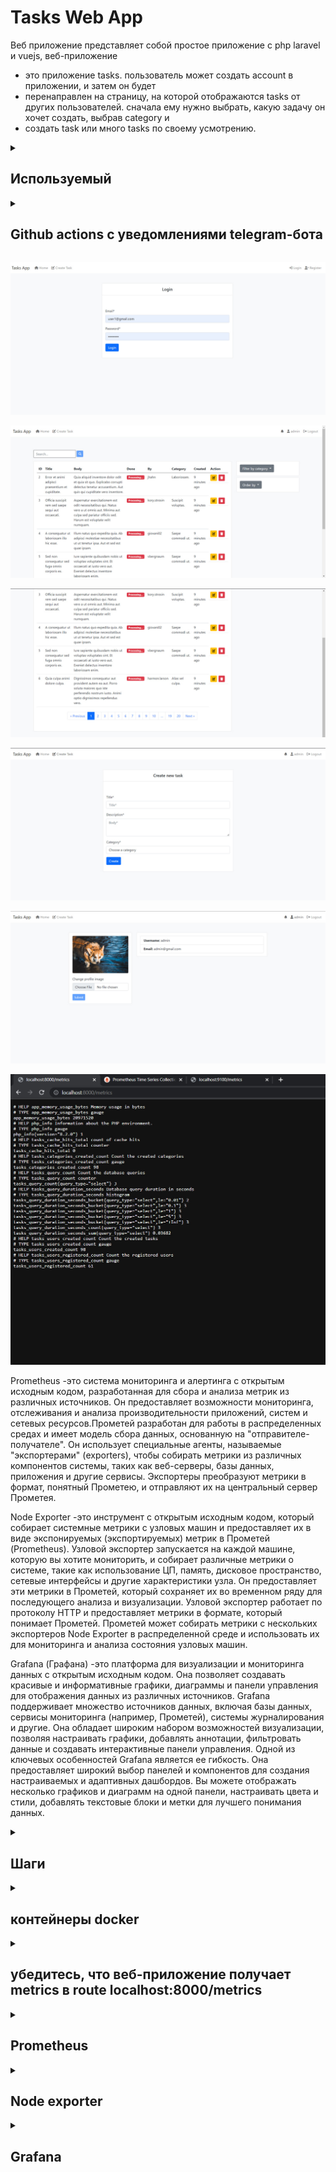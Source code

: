 

# Tasks Web App 


Веб приложение представляет собой простое приложение с php laravel и vuejs, веб-приложение 
- это приложение tasks. пользователь может создать account в приложении, и затем он будет 
- перенаправлен на страницу, на которой отображаются 
tasks от других пользователей. сначала ему нужно выбрать, какую задачу он хочет создать, выбрав category и
- создать task или много tasks по своему усмотрению.


<details>
 <summary><h2>Используемый</h2></summary>

- Laravel
- Php 8
- Docker & docker compose
- VueJs
- Database MySQL
- Nginx
- Prometheus
- Node exporter
- Grafana

</details>


<details>
 <summary><h2>Github actions с уведомлениями telegram-бота </h2></summary>

1. я создал .github/workflows/build.yml для actions
2. 
```bash
 
name: tasks github actions & telegram notifications
on: [push]
jobs:

  build:
    name: Build Push Docker Image
    runs-on: ubuntu-latest
    steps:
      - uses: actions/checkout@master


      - name: Build and Push Docker Image
        run: |
          docker-compose build
          echo ${{ secrets.DOCKERHUB_TOKEN }} | docker login -u ${{ secrets.DOCKERHUB_USERNAME }} --password-stdin
          docker-compose push
        env:
          DOCKER_BUILDKIT: 1



      # Container Security Scanning
      - name: Install Trivy
        run: |
          wget https://github.com/aquasecurity/trivy/releases/download/v0.21.0/trivy_0.21.0_Linux-64bit.tar.gz
          tar zxvf trivy_0.21.0_Linux-64bit.tar.gz
          sudo mv trivy /usr/local/bin/

      - name: Scan Container Image
        run: trivy image ${{ secrets.DOCKERHUB_USERNAME }}/tasks-app:latest\


      # Sending success or failure notifications to Telegram
      - name: Send Notification on Success
        if: success()
        uses: ./
        with:
          to: ${{ secrets.BOT_CHAT_ID }}
          token: ${{ secrets.BOT_TOKEN }}
          message: |
            ✅ CI/CD Completed Successfully!
            New push on branch: ${{ github.ref }}
            Commit Message: ${{ github.event.head_commit.message }}

      - name: Send Notification on Failure
        if: failure()
        uses: ./
        with:
          to: ${{ secrets.BOT_CHAT_ID }}
          token: ${{ secrets.BOT_TOKEN }}
          message: |
            ❌ CI/CD Failed!
            New push on branch: ${{ github.ref }}
            Commit Message: ${{ github.event.head_commit.message }}



```
## Обзор рабочего процесса
Этот автоматизированный рабочий процесс запускается каждый раз, когда в репозитории обнаруживается новое событие push. Он состоит из следующих основных компонентов:

## Задача: Создание и отправка Docker-образа
Эта задача управляет всем процессом CI/CD и включает в себя несколько ключевых этапов:

1. Получение кода:
Извлекается код репозитория, что гарантирует использование последней версии для последующих действий.

2. Установка Trivy:
Trivy, надежный сканер уязвимостей для образов контейнеров, устанавливается в рабочей среде процесса.

3. Создание и отправка Docker-образа:
Создается Docker-образ и далее отправляется с использованием Docker Compose. В этот процесс включается использование учетных данных Docker Hub, безопасно сохраненных как секреты GitHub.

4. Сканирование образа на уязвимости:
Созданный Docker-образ подвергается сканированию на наличие уязвимостей с использованием Trivy. Этот этап помогает обеспечить целостность образа.

5. Уведомление об успешном завершении:
Если процесс создания и отправки Docker-образа успешно завершается, уведомление об успешной работе CI/CD отправляется в указанный канал Telegram. В уведомлении содержится подробная информация о успешной работе CI/CD, новом событии push и связанном с ним комментарии к коммиту.

6. Уведомление об ошибке:
В случае сбоя во время создания Docker-образа или процесса отправки, уведомление об ошибке отправляется в тот же Telegram-канал. Уведомление содержит информацию о статусе сбоя процесса CI/CD, а также соответствующие данные о новом событии push и комментарии к коммиту.

## Принцип работы

1. **Запуск по событию push:** Каждый раз, когда в репозитории происходит новое событие push, автоматически активируется рабочий процесс GitHub Actions.

2. **Координация задач:** Задача рабочего процесса управляет созданием, отправкой и сканированием Docker-образов, используя Docker Compose и Trivy.

3. **Уведомления в Telegram:** В зависимости от результата CI/CD процесса, на указанный Telegram-канал отправляется соответствующее уведомление (об успешном завершении или ошибке).

Используя этот рабочий процесс, я могу оптимизировать мой CI/CD конвейер, усилить безопасность Docker-образов путем сканирования уязвимостей и быть в курсе текущего состояния моих развертываний благодаря уведомлениям в Telegram.


2. я создал Dockerfile для github actions





```bash
FROM appleboy/drone-telegram:1.3.9-linux-amd64

COPY entrypoint.sh /entrypoint.sh
RUN chmod +x /entrypoint.sh

WORKDIR /github/workspace

ENTRYPOINT ["/entrypoint.sh"]

```

Код создает Docker-образ для выполнения операций с Telegram.
Он использует базовый образ `appleboy/drone-telegram`, копирует исполняемый скрипт `entrypoint.sh` в образ, делает его исполняемым и устанавливает рабочую директорию. При запуске контейнера из этого образа выполняется скрипт `entrypoint.sh`.


3. Я создал файл `entrypoint.sh`:

```bash
#!/bin/sh
set -eu

export GITHUB="true"

[ -n "$*" ] && export TELEGRAM_MESSAGE="$*"

/bin/drone-telegram
```

Этот скрипт служит в качестве точки входа в Docker-контейнер и выполняет следующие действия:

1. Установка переменных окружения: Он устанавливает переменную окружения GITHUB в значение true, что указывает на выполнение в контексте GitHub.

2. Условное определение сообщения для Telegram: Если переданы аргументы командной строки, то значение этих аргументов устанавливается в переменную окружения TELEGRAM_MESSAGE.

3. Запуск `/bin/drone-telegram`: Скрипт запускает исполняемый файл `/bin/drone-telegram`, выполняя соответствующие действия.

Таким образом, этот скрипт подготавливает окружение, обрабатывает сообщение для Telegram (если оно указано), и запускает операции с использованием `/bin/drone-telegram`.

![Prometheus](public/Imgs/img9.png)
![Prometheus](public/Imgs/img1.png)
![Prometheus](public/Imgs/img2.png)
![Prometheus](public/Imgs/img3.png)
![Prometheus](public/Imgs/img4.png)
![Prometheus](public/Imgs/img6.png)
![Prometheus](public/Imgs/img7.png)
![Prometheus](public/Imgs/img8.png)
![Prometheus](public/Imgs/img5.png)


</details>



![Login Page](public/Imgs/tasks1.jpg)

![registration](public/Imgs/tasks3.jpg)

![registration](public/Imgs/tasks4.jpg)

![Login Page](public/Imgs/tasks5.jpg)

![registration](public/Imgs/tasks6.jpg)

![registration](public/Imgs/tasks7.jpg)



Prometheus -это система мониторинга и алертинга с открытым исходным кодом, 
разработанная для сбора и анализа метрик из различных источников. Он предоставляет 
возможности мониторинга, отслеживания и анализа производительности приложений, систем
и сетевых ресурсов.Прометей разработан для работы в распределенных средах и имеет модель сбора данных,
основанную на "отправителе-получателе". Он использует специальные агенты, называемые "экспортерами" (exporters),
чтобы собирать метрики из различных компонентов системы, таких как веб-серверы, базы данных, приложения и 
другие сервисы. Экспортеры преобразуют метрики в формат, понятный Прометею, и отправляют их на центральный
сервер Прометея.

Node Exporter -это инструмент с открытым исходным кодом, который собирает системные метрики
с узловых машин и предоставляет их в виде экспонируемых (экспортируемых) метрик в Прометей (Prometheus).
Узловой экспортер запускается на каждой машине, которую вы хотите мониторить, и собирает различные
метрики о системе, такие как использование ЦП, память, дисковое пространство, сетевые интерфейсы и 
другие характеристики узла. Он предоставляет эти метрики в Прометей, который сохраняет их во временном
ряду для последующего анализа и визуализации. Узловой экспортер работает по протоколу HTTP и предоставляет 
метрики в формате, который понимает Прометей. Прометей может собирать метрики с нескольких экспортеров 
Node Exporter в распределенной среде и использовать их для мониторинга и анализа состояния узловых машин.

Grafana (Графана) -это платформа для визуализации и мониторинга данных с открытым исходным кодом. 
Она позволяет создавать красивые и информативные графики, диаграммы и панели управления для 
отображения данных из различных источников.
Grafana поддерживает множество источников данных, включая базы данных, сервисы 
мониторинга (например, Прометей), системы журналирования и другие. Она обладает широким набором
возможностей визуализации, позволяя настраивать графики, добавлять аннотации, фильтровать данные 
и создавать интерактивные панели управления.
Одной из ключевых особенностей Grafana является ее гибкость. Она предоставляет широкий выбор панелей и
компонентов для создания настраиваемых и адаптивных дашбордов. Вы можете отображать несколько графиков и 
диаграмм на одной панели, настраивать цвета и стили, добавлять текстовые блоки и метки для лучшего понимания данных.



 <details>
 <summary><h2>Шаги</h2></summary>



1. показатели маршрута для конечной точки prometheus

```bash
Route::middleware([RequestsCountMiddleware::class])->group(function () {
    Route::get('/metrics',[PrometheusController::class, 'myMetrics']);
});

```


2. В классе PrometheusController я создал функцию моих metrics
```bash

class PrometheusController extends Controller
{
    public function myMetrics(Request $request)
    {
        DB::connection()->enableQueryLog();
        $collectorRegistry = app(CollectorRegistry::class);

        //memory usage metric
        $memoryUsage = memory_get_usage(true);
        $gauge = $collectorRegistry->getOrRegisterGauge('app', 'memory_usage_bytes', 'Memory usage in bytes');
        $gauge->set($memoryUsage);

        // Count the number of registered users
        $usersRegistered = User::count();
        $gauge = $collectorRegistry->getOrRegisterGauge(
            'tasks',
            'users_registered_count',
            'Count the registered users'
        );
        $gauge->set($usersRegistered);


        // Count the number of created tasks
        $usersRegistered = Task::count();
        $gauge = $collectorRegistry->getOrRegisterGauge(
            'tasks',
            'tasks_created_count',
            'Count the created tasks'
        );
        $gauge->set($usersRegistered);



        // Count the number of created categories
        $usersRegistered = Task::count();
        $gauge = $collectorRegistry->getOrRegisterGauge(
            'tasks',
            'categories_created_count',
            'Count the created categories'
        );
        $gauge->set($usersRegistered);

        // Track cache hits
        $cacheHits = Cache::get('cache_hits', 0);
        $cacheHitsCounter = $collectorRegistry->getOrRegisterCounter(
            'tasks',
            'cache_hits_total',
            'count of cache hits'
        );
        $cacheHitsCounter->incBy($cacheHits);



        $renderer = new RenderTextFormat();
        $result = $renderer->render($collectorRegistry->getMetricFamilySamples());

        return response($result, 200)->header('Content-Type', RenderTextFormat::MIME_TYPE);
    }
}

```
3.я создал middleware для metrics запросов

```bash
 
class RequestsCountMiddleware
{
    private CollectorRegistry $registry;

    public function __construct(CollectorRegistry $registry)
    {
        $this->registry = $registry;
    }

    /**
     * @throws MetricsRegistrationException
     */
    public function handle(Request $request, Closure $next)
    {
        $startTime = microtime(true);

        $response = $next($request);

        $duration = microtime(true) - $startTime;
        $path = $request->getPathInfo();
        $method = $request->getMethod();
        $statusCode = $response->getStatusCode();
        $content = $response->getContent();

        $requestCounter = $this->registry->getOrRegisterCounter(
            'tasks',
            'request_count',
            'Count the number of requests',
            ['path', 'method', 'status_code']
        );
        $requestCounter->incBy(1, [$path, $method, (string) $statusCode]);

        return $response;
    }
}
```

4. Dockerfile
```bash 
FROM php:8.2.0-fpm

# Install system dependencies
RUN apt-get update && apt-get install -y \
    libzip-dev \
    zip \
    libpq-dev \
    libfreetype6-dev \
    libjpeg62-turbo-dev \
    libpng-dev \
    curl \
    && docker-php-ext-install zip pdo_mysql pdo_pgsql

# Install GD extension
RUN docker-php-ext-configure gd --with-freetype --with-jpeg \
    && docker-php-ext-install -j$(nproc) gd

# Install Node.js and npm
RUN curl -fsSL https://deb.nodesource.com/setup_14.x | bash -
RUN apt-get install -y nodejs

# Install Composer
RUN curl -sS https://getcomposer.org/installer | php -- --install-dir=/usr/local/bin --filename=composer

WORKDIR /var/www/html

# Copy application files
COPY . .

# Set max_execution_time
RUN echo "php_value[max_execution_time] = 120" >> /usr/local/etc/php/conf.d/docker-php-max-execution-time.ini

# Install PHP dependencies
RUN composer install

# Install Node.js dependencies and build assets
RUN npm install

```

5. docker-compose.yml контейнеры (tasks , database ,nginx , prometheus , node-exporter, grafana)

```bash
version: '3.8'

networks:
    default:
        external: true
        name: tasks_default

services:
    tasks:
        build:
            context: .
            dockerfile: Dockerfile
        container_name: tasks
        volumes:
            - .:/var/www/html
        depends_on:
            - database
            - prometheus

    nginx:
        image: nginx:latest
        container_name: nginx
        ports:
            - '8000:8000'
        volumes:
            - .:/var/www/html
            - ./Monitor/nginx.conf:/etc/nginx/conf.d/default.conf
        depends_on:
            - tasks


    database:
        image: mysql:8.0
        container_name: database
        ports:
            - '3306:3306'
        environment:
            MYSQL_ROOT_PASSWORD: '${DB_PASSWORD}'
            MYSQL_ROOT_HOST: "%"
            MYSQL_DATABASE: '${DB_DATABASE}'
            MYSQL_PASSWORD: '${DB_PASSWORD}'
        volumes:
            - tasks_mysql_data:/var/lib/mysql

    prometheus:
        image: prom/prometheus
        container_name: prometheus
        ports:
            - "9090:9090"
        volumes:
            - ./Monitor:/etc/Monitor
            - ./Monitor/scrape_config.yml:/etc/Monitor/scrape_config.yml
        command:
            - --config.file=/etc/Monitor/scrape_config.yml
        depends_on:
            - node-exporter


    node-exporter:
        image: prom/node-exporter
        container_name: node-exporter
        ports:
            - "9100:9100"


    grafana:
        image: grafana/grafana
        container_name: grafana
        ports:
            - "3000:3000"
        depends_on:
            - prometheus


```


6. Node Exporter Configuration
```bash
# MySQL Exporter Configuration
[client]
user=root
password=naji123
host=mysql
database=tasks

# MySQL Exporter Collectors
collect[] = "status"
collect[] = "processlist"
collect[] = "performance_schema.events_statements_summary_by_digest"
collect[] = "performance_schema.events_statements_summary_global_by_digest"
collect[] = "performance_schema.events_waits_summary_global_by_event_name"
collect[] = "performance_schema.file_summary_by_event_name"
collect[] = "performance_schema.table_io_waits_summary_by_table"
collect[] = "performance_schema.table_lock_waits_summary_by_table"
collect[] = "performance_schema.table_lock_waits_summary_by_table"
collect[] = "performance_schema.table_statistics"
collect[] = "performance_schema.index_statistics"


```

7. nginx Configuration
```bash
server {
    listen 8000;
    index index.php index.html;
    root /var/www/html/public;

    location / {
        try_files $uri $uri/ /index.php?$query_string;
    }

    location ~ \.php$ {
        fastcgi_pass tasks:9000;
        fastcgi_index index.php;
        fastcgi_param SCRIPT_FILENAME $document_root$fastcgi_script_name;
        include fastcgi_params;
    }
}


```

8.  Node Exporter and Prometheus Configuration
```bash
global:
  scrape_interval: 15s
  scrape_timeout: 10s

scrape_configs:
  - job_name: 'nginx'
    metrics_path: '/metrics'
    static_configs:
      - targets: ['nginx:8000']

  - job_name: 'node-exporter'
    static_configs:
      - targets: [ 'node-exporter:9100' ]


```
</details>


<details>
  <summary><h2>контейнеры docker</h2></summary>

![Login Page](public/Imgs/docker.jpg)

</details>



<details>
  <summary><h2>убедитесь, что веб-приложение получает metrics в route localhost:8000/metrics</h2></summary>

![Login Page](public/Imgs/tasks7.jpg)

</details>

<details>
  <summary><h2>Prometheus</h2></summary>

![Prometheus](public/Imgs/promethesu1.jpg)
![Prometheus](public/Imgs/promethesu2.jpg)
![Prometheus](public/Imgs/promethesu3.jpg)
![Prometheus](public/Imgs/promethesu4.jpg)
![Prometheus](public/Imgs/promethesu5.jpg)
![Prometheus](public/Imgs/promethesu6.jpg)
![Prometheus](public/Imgs/promethesu7.jpg)



</details>

<details>
  <summary><h2>Node exporter </h2></summary>

![mysql-exporter](public/Imgs/node1.jpg)
![mysql-exporter](public/Imgs/node2.jpg)
</details>

<details>
  <summary><h2>Grafana</h2></summary>

![grafana ](public/Imgs/grafana1.jpg)
![grafana ](public/Imgs/grafana2.jpg)
![grafana ](public/Imgs/grafana3.jpg)
![grafana ](public/Imgs/grafana4.jpg)
![grafana ](public/Imgs/grafana5.jpg)
![grafana ](public/Imgs/grafana6.jpg)
![grafana ](public/Imgs/grafana7.jpg)
![grafana ](public/Imgs/grafana8.jpg)
![grafana ](public/Imgs/grafana9.jpg)
</details>
